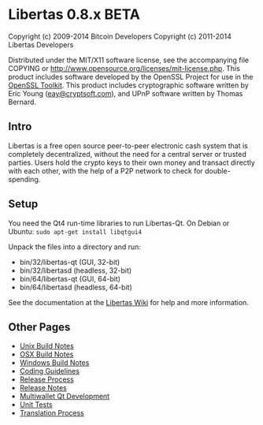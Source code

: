 Libertas 0.8.x BETA
====================

Copyright (c) 2009-2014 Bitcoin Developers
Copyright (c) 2011-2014 Libertas Developers

Distributed under the MIT/X11 software license, see the accompanying
file COPYING or http://www.opensource.org/licenses/mit-license.php.
This product includes software developed by the OpenSSL Project for use in the [OpenSSL Toolkit](http://www.openssl.org/). This product includes
cryptographic software written by Eric Young ([eay@cryptsoft.com](mailto:eay@cryptsoft.com)), and UPnP software written by Thomas Bernard.


Intro
---------------------
Libertas is a free open source peer-to-peer electronic cash system that is
completely decentralized, without the need for a central server or trusted
parties.  Users hold the crypto keys to their own money and transact directly
with each other, with the help of a P2P network to check for double-spending.


Setup
---------------------
You need the Qt4 run-time libraries to run Libertas-Qt. On Debian or Ubuntu:
	`sudo apt-get install libqtgui4`

Unpack the files into a directory and run:

- bin/32/libertas-qt (GUI, 32-bit)
- bin/32/libertasd (headless, 32-bit)
- bin/64/libertas-qt (GUI, 64-bit)
- bin/64/libertasd (headless, 64-bit)

See the documentation at the [Libertas Wiki](http://libertas.info)
for help and more information.


Other Pages
---------------------
- [Unix Build Notes](build-unix.md)
- [OSX Build Notes](build-osx.md)
- [Windows Build Notes](build-msw.md)
- [Coding Guidelines](coding.md)
- [Release Process](release-process.md)
- [Release Notes](release-notes.md)
- [Multiwallet Qt Development](multiwallet-qt.md)
- [Unit Tests](unit-tests.md)
- [Translation Process](translation_process.md)
